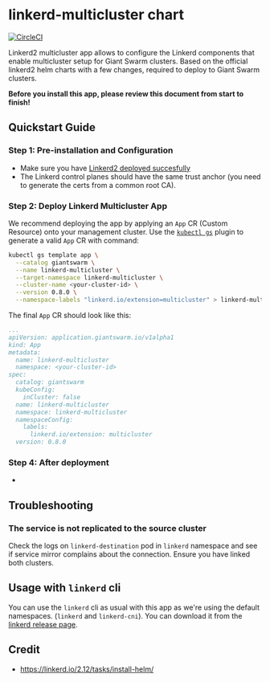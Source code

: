 # linkerd-multicluster chart

[![CircleCI](https://circleci.com/gh/giantswarm/linkerd-multicluster-app.svg?style=shield)](https://circleci.com/gh/giantswarm/linkerd-multicluster-app)

Linkerd2 multicluster app allows to configure the Linkerd components that enable multicluster setup for Giant Swarm clusters. Based on the official linkerd2 helm charts with a few changes, required to deploy to Giant Swarm clusters.

**Before you install this app, please review this document from start to finish!**

## Quickstart Guide

### Step 1: Pre-installation and Configuration

- Make sure you have [Linkerd2 deployed succesfully](https://github.com/giantswarm/linkerd-control-plane)
- The Linkerd control planes should have the same trust anchor (you need to generate the certs from a common root CA).

### Step 2: Deploy Linkerd Multicluster App

We recommend deploying the app by applying an `App` CR (Custom Resource) onto your management cluster. Use the [`kubectl gs`](https://docs.giantswarm.io/ui-api/kubectl-gs/) plugin to generate a valid `App` CR with command:

```bash
kubectl gs template app \
  --catalog giantswarm \
  --name linkerd-multicluster \
  --target-namespace linkerd-multicluster \
  --cluster-name <your-cluster-id> \
  --version 0.8.0 \
  --namespace-labels "linkerd.io/extension=multicluster" > linkerd-multicluster-manifest.yaml
```

The final `App` CR should look like this:

```yaml
...
apiVersion: application.giantswarm.io/v1alpha1
kind: App
metadata:
  name: linkerd-multicluster
  namespace: <your-cluster-id>
spec:
  catalog: giantswarm
  kubeConfig:
    inCluster: false
  name: linkerd-multicluster
  namespace: linkerd-multicluster
  namespaceConfig:
    labels:
      linkerd.io/extension: multicluster
  version: 0.8.0
```

### Step 4: After deployment

-

## Troubleshooting

### The service is not replicated to the source cluster

Check the logs on `linkerd-destination` pod in `linkerd` namespace and see if service mirror complains about the connection. Ensure you have linked both clusters.

## Usage with `linkerd` cli

You can use the `linkerd` cli as usual with this app as we're using the default namespaces. (`linkerd` and `linkerd-cni`). You can download it from the [linkerd release page](https://github.com/linkerd/linkerd2/releases/tag/stable-2.12.2).

## Credit

- <https://linkerd.io/2.12/tasks/install-helm/>
